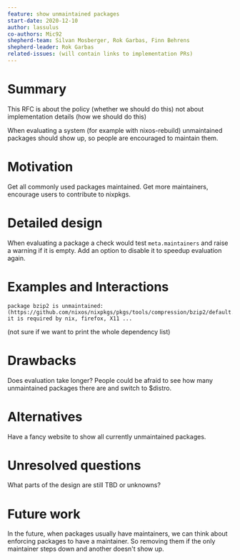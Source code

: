 ```yaml
---
feature: show unmaintained packages
start-date: 2020-12-10
author: lassulus
co-authors: Mic92
shepherd-team: Silvan Mosberger, Rok Garbas, Finn Behrens
shepherd-leader: Rok Garbas
related-issues: (will contain links to implementation PRs)
---
```


# Summary
[summary]: #summary

This RFC is about the policy (whether we should do this) not about implementation details (how we should do this)

When evaluating a system (for example with nixos-rebuild) unmaintained packages should show up, so people are encouraged to maintain them.

# Motivation
[motivation]: #motivation

Get all commonly used packages maintained. Get more maintainers, encourage users to contribute to nixpkgs.

# Detailed design
[design]: #detailed-design

When evaluating a package a check would test `meta.maintainers` and raise a warning if it is empty. Add an option to disable it to speedup evaluation again.

# Examples and Interactions
[examples-and-interactions]: #examples-and-interactions

```
package bzip2 is unmaintained: (https://github.com/nixos/nixpkgs/pkgs/tools/compression/bzip2/default.nix) it is required by nix, firefox, X11 ...
```

(not sure if we want to print the whole dependency list)

# Drawbacks
[drawbacks]: #drawbacks

Does evaluation take longer?
People could be afraid to see how many unmaintained packages there are and switch to $distro.

# Alternatives
[alternatives]: #alternatives

Have a fancy website to show all currently unmaintained packages.

# Unresolved questions
[unresolved]: #unresolved-questions

What parts of the design are still TBD or unknowns?

# Future work
[future]: #future-work
In the future, when packages usually have maintainers, we can think about enforcing packages to have a maintainer. So removing them if the only maintainer steps down and another doesn't show up.

